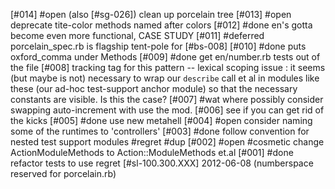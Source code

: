 [#014] #open (also [#sg-026]) clean up porcelain tree
[#013] #open deprecate tite-color methods named after colors
[#012]       #done en's gotta become even more functional, CASE STUDY
[#011]       #deferred porcelain_spec.rb is flagship tent-pole for [#bs-008]
[#010]       #done puts oxford_comma under Methods
[#009]       #done get en/number.rb tests out of the file
[#008] tracking tag for this pattern -- lexical scoping issue : it seems (but
  maybe is not) necessary to wrap our `describe` call et al in modules like
  these (our ad-hoc test-support anchor module) so that the necessary constants
  are visible.  Is this the case?
[#007]       #wat where possibly consider swapping auto-increment with use the mod.
[#006]       see if you can get rid of the kicks
[#005]       #done use new metahell
[#004] #open consider naming some of the runtimes to 'controllers'
[#003]       #done follow convention for nested test support modules #regret #dup
[#002] #open #cosmetic change ActionModuleMethods to Action::ModuleMethods et.al
[#001]       #done refactor tests to use regret
[#sl-100.300.XXX] 2012-06-08 (numberspace reserved for porcelain.rb)

